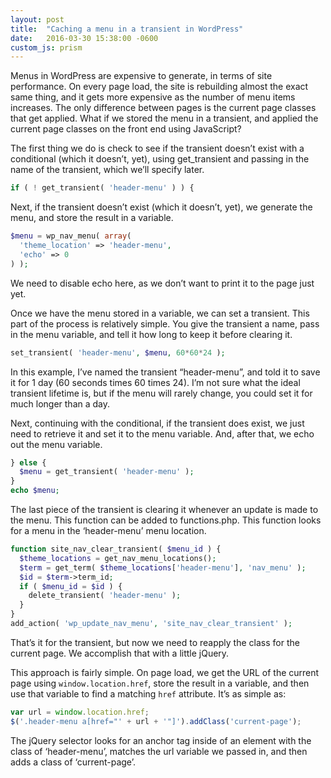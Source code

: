 ```yaml
---
layout: post
title:  "Caching a menu in a transient in WordPress"
date:   2016-03-30 15:38:00 -0600
custom_js: prism
---
```

Menus in WordPress are expensive to generate, in terms of site performance. On every page load, the site is rebuilding almost the exact same thing, and it gets more expensive as the number of menu items increases. The only difference between pages is the current page classes that get applied. What if we stored the menu in a transient, and applied the current page classes on the front end using JavaScript?

The first thing we do is check to see if the transient doesn’t exist with a conditional (which it doesn’t, yet), using get_transient and passing in the name of the transient, which we’ll specify later.

```php
if ( ! get_transient( 'header-menu' ) ) {
```

Next, if the transient doesn’t exist (which it doesn’t, yet), we generate the menu, and store the result in a variable.

```php
$menu = wp_nav_menu( array(
  'theme_location' => 'header-menu',
  'echo' => 0
) );
```

We need to disable echo here, as we don’t want to print it to the page just yet.

Once we have the menu stored in a variable, we can set a transient. This part of the process is relatively simple. You give the transient a name, pass in the menu variable, and tell it how long to keep it before clearing it.

```php
set_transient( 'header-menu', $menu, 60*60*24 );
```

In this example, I’ve named the transient “header-menu”, and told it to save it for 1 day (60 seconds times 60 times 24). I’m not sure what the ideal transient lifetime is, but if the menu will rarely change, you could set it for much longer than a day.

Next, continuing with the conditional, if the transient does exist, we just need to retrieve it and set it to the menu variable. And, after that, we echo out the menu variable.

```php
} else {
  $menu = get_transient( 'header-menu' );
}
echo $menu;
```

The last piece of the transient is clearing it whenever an update is made to the menu. This function can be added to functions.php. This function looks for a menu in the ‘header-menu’ menu location.

```php
function site_nav_clear_transient( $menu_id ) {
  $theme_locations = get_nav_menu_locations();
  $term = get_term( $theme_locations['header-menu'], 'nav_menu' );
  $id = $term->term_id;
  if ( $menu_id = $id ) {
    delete_transient( 'header-menu' );
  }
}
add_action( 'wp_update_nav_menu', 'site_nav_clear_transient' );
```

That’s it for the transient, but now we need to reapply the class for the current page. We accomplish that with a little jQuery.

This approach is fairly simple. On page load, we get the URL of the current page using `window.location.href`, store the result in a variable, and then use that variable to find a matching `href` attribute. It’s as simple as:

```js
var url = window.location.href;
$('.header-menu a[href="' + url + '"]').addClass('current-page');
```

The jQuery selector looks for an anchor tag inside of an element with the class of ‘header-menu’, matches the url variable we passed in, and then adds a class of ‘current-page’.
